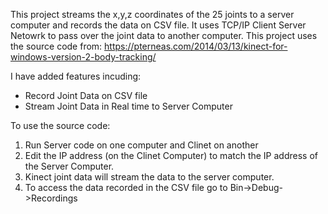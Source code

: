 This project streams the x,y,z coordinates of the 25 joints to a server computer and records the data on CSV file. It uses TCP/IP Client Server Netowrk to pass over the joint data to another computer.  This project uses the source code from: https://pterneas.com/2014/03/13/kinect-for-windows-version-2-body-tracking/

I have added features incuding:
- Record Joint Data on CSV file
- Stream Joint Data in Real time to Server Computer

To use the source code:
1. Run Server code on one computer and Clinet on another
2. Edit the IP address (on the Clinet Computer) to match the IP address of the Server Computer.
3. Kinect joint data will stream the data to the server computer.
4. To access the data recorded in the CSV file go to Bin->Debug->Recordings

